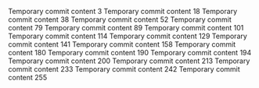 Temporary commit content 3
Temporary commit content 18
Temporary commit content 38
Temporary commit content 52
Temporary commit content 79
Temporary commit content 89
Temporary commit content 101
Temporary commit content 114
Temporary commit content 129
Temporary commit content 141
Temporary commit content 158
Temporary commit content 180
Temporary commit content 190
Temporary commit content 194
Temporary commit content 200
Temporary commit content 213
Temporary commit content 233
Temporary commit content 242
Temporary commit content 255
